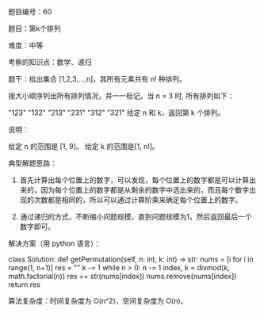 题目编号：60

题目：第k个排列

难度：中等

考察的知识点：数学、递归

题干：给出集合 [1,2,3,…,n]，其所有元素共有 n! 种排列。

按大小顺序列出所有排列情况，并一一标记，当 n = 3 时, 所有排列如下：

"123"
"132"
"213"
"231"
"312"
"321"
给定 n 和 k，返回第 k 个排列。

说明：

给定 n 的范围是 [1, 9]。
给定 k 的范围是[1,  n!]。

典型解题思路：

1. 首先计算出每个位置上的数字，可以发现，每个位置上的数字都是可以计算出来的，因为每个位置上的数字都是从剩余的数字中选出来的，而且每个数字出现的次数都是相同的，所以可以通过计算阶乘来确定每个位置上的数字。

2. 通过递归的方式，不断缩小问题规模，直到问题规模为1，然后返回最后一个数字即可。

解决方案（用 python 语言）：

class Solution:
    def getPermutation(self, n: int, k: int) -> str:
        nums = [i for i in range(1, n+1)]
        res = ""
        k -= 1
        while n > 0:
            n -= 1
            index, k = divmod(k, math.factorial(n))
            res += str(nums[index])
            nums.remove(nums[index])
        return res

算法复杂度：时间复杂度为 O(n^2)，空间复杂度为 O(n)。